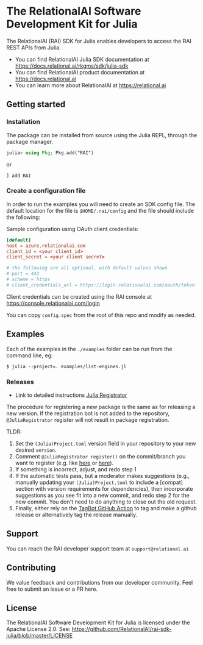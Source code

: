 # The RelationalAI Software Development Kit for Julia

The RelationalAI (RAI) SDK for Julia enables developers to access the RAI REST APIs from Julia.

* You can find RelationalAI Julia SDK documentation at <https://docs.relational.ai/rkgms/sdk/julia-sdk> 
* You can find RelationalAI product documentation at <https://docs.relational.ai> 
* You can learn more about RelationalAI at <https://relational.ai> 

## Getting started

### Installation

The package can be installed from source using the Julia REPL, through the package manager.

```julia
julia> using Pkg; Pkg.add("RAI")
```
or
```
] add RAI
```

### Create a configuration file

In order to run the examples you will need to create an SDK config file.
The default location for the file is `$HOME/.rai/config` and the file should
include the following:

Sample configuration using OAuth client credentials:

```conf
[default]
host = azure.relationalai.com
client_id = <your client_id>
client_secret = <your client secret>

# the following are all optional, with default values shown
# port = 443
# scheme = https
# client_credentials_url = https://login.relationalai.com/oauth/token
```

Client credentials can be created using the RAI console at https://console.relationalai.com/login

You can copy `config.spec` from the root of this repo and modify as needed.

## Examples

Each of the examples in the `./examples` folder can be run from the command
line, eg:

```console
$ julia --project=. examples/list-engines.jl
```

### Releases

- Link to detailed instructions [Julia Registrator](https://github.com/JuliaRegistries/Registrator.jl?tab=readme-ov-file#via-the-github-app)

The procedure for registering a new package is the same as for releasing a new version.
If the registration bot is not added to the repository, `@JuliaRegistrator` register will not result in package registration.

 TLDR:

1. Set the `(Julia)Project.toml` version field in your repository to your new desired `version`.
2. Comment `@JuliaRegistrator register()` on the commit/branch you want to register (e.g. like [here](https://github.com/JuliaRegistries/Registrator.jl/issues/61#issuecomment-483486641) or [here](https://github.com/chakravala/Grassmann.jl/commit/3c3a92610ebc8885619f561fe988b0d985852fce#commitcomment-33233149)).
3. If something is incorrect, adjust, and redo step 1
4. If the automatic tests pass, but a moderator makes suggestions (e.g., manually updating your `(Julia)Project.toml` to include a [compat] section with version requirements for dependencies), then incorporate suggestions as you see fit into a new commit, and redo step 2 for the new commit. You don't need to do anything to close out the old request.
5. Finally, either rely on the [TagBot GitHub Action](https://github.com/marketplace/actions/julia-tagbot) to tag and make a github release or alternatively tag the release manually.

## Support

You can reach the RAI developer support team at `support@relational.ai`

## Contributing

We value feedback and contributions from our developer community. Feel free
to submit an issue or a PR here.

## License

The RelationalAI Software Development Kit for Julia is licensed under the
Apache License 2.0. See:
https://github.com/RelationalAI/rai-sdk-julia/blob/master/LICENSE
